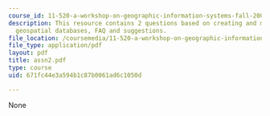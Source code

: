 ```yaml
---
course_id: 11-520-a-workshop-on-geographic-information-systems-fall-2005
description: This resource contains 2 questions based on creating and maintaining
  geospatial databases, FAQ and suggestions.
file_location: /coursemedia/11-520-a-workshop-on-geographic-information-systems-fall-2005/671fc44e3a594b1c87b0061ad6c1050d_assn2.pdf
file_type: application/pdf
layout: pdf
title: assn2.pdf
type: course
uid: 671fc44e3a594b1c87b0061ad6c1050d

---
```

None